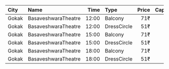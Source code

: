 | City  | Name                |  Time | Type        | Price | Capacity | Booked |
| :---- | :------------------ | ----: | :---------- | ----: | -------: | -----: |
| Gokak | BasaveshwaraTheatre | 12:00 | Balcony     |   71₹ |      130 |    110 |
| Gokak | BasaveshwaraTheatre | 12:00 | DressCircle |   51₹ |      470 |    270 |
| Gokak | BasaveshwaraTheatre | 15:00 | Balcony     |   71₹ |      130 |    110 |
| Gokak | BasaveshwaraTheatre | 15:00 | DressCircle |   51₹ |      470 |    270 |
| Gokak | BasaveshwaraTheatre | 18:00 | Balcony     |   71₹ |      130 |    110 |
| Gokak | BasaveshwaraTheatre | 18:00 | DressCircle |   51₹ |      470 |    270 |